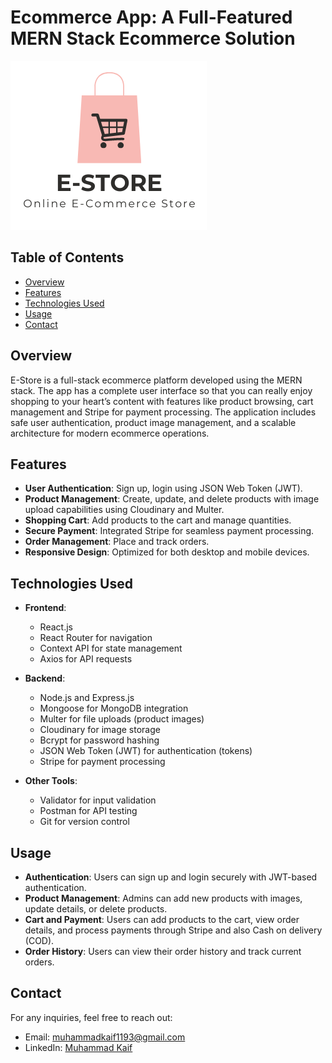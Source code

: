 # Ecommerce App: A Full-Featured MERN Stack Ecommerce Solution

![E-Store Logo](./frontend/public/logos/E-store1.png)

## Table of Contents

- [Overview](#overview)
- [Features](#features)
- [Technologies Used](#technologies-used)
- [Usage](#usage)
- [Contact](#contact)

## Overview

E-Store is a full-stack ecommerce platform developed using the MERN stack. The app has a complete user interface so that you can really enjoy shopping to your heart’s content with features like product browsing, cart management and Stripe for payment processing. The application includes safe user authentication, product image management, and a scalable architecture for modern ecommerce operations.

## Features

- **User Authentication**: Sign up, login using JSON Web Token (JWT).
- **Product Management**: Create, update, and delete products with image upload capabilities using Cloudinary and Multer.
- **Shopping Cart**: Add products to the cart and manage quantities.
- **Secure Payment**: Integrated Stripe for seamless payment processing.
- **Order Management**: Place and track orders.
- **Responsive Design**: Optimized for both desktop and mobile devices.

## Technologies Used

- **Frontend**:

  - React.js
  - React Router for navigation
  - Context API for state management
  - Axios for API requests

- **Backend**:

  - Node.js and Express.js
  - Mongoose for MongoDB integration
  - Multer for file uploads (product images)
  - Cloudinary for image storage
  - Bcrypt for password hashing
  - JSON Web Token (JWT) for authentication (tokens)
  - Stripe for payment processing

- **Other Tools**:
  - Validator for input validation
  - Postman for API testing
  - Git for version control

## Usage

- **Authentication**: Users can sign up and login securely with JWT-based authentication.
- **Product Management**: Admins can add new products with images, update details, or delete products.
- **Cart and Payment**: Users can add products to the cart, view order details, and process payments through Stripe and also Cash on delivery (COD).
- **Order History**: Users can view their order history and track current orders.

## Contact

For any inquiries, feel free to reach out:

- Email: [muhammadkaif1193@gmail.com](mailto:muhammadkaif1193@gmail.com)
- LinkedIn: [Muhammad Kaif](https://www.linkedin.com/in/muhammad-kaif-059a53261)
